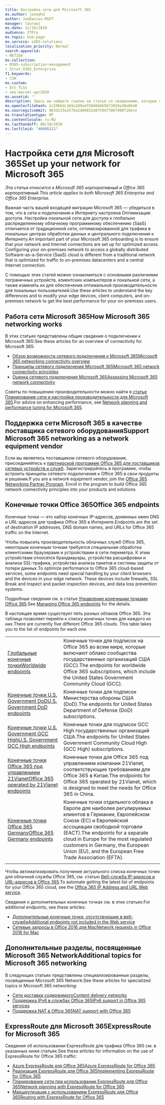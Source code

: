 ```yaml
---
title: Настройка сети для Microsoft 365
ms.author: josephd
author: JoeDavies-MSFT
manager: laurawi
ms.date: 11/19/2019
audience: ITPro
ms.topic: hub-page
ms.service: o365-solutions
localization_priority: Normal
search.appverid:
- MET150
ms.collection:
- M365-subscription-management
- Strat_O365_Enterprise
f1.keywords:
- CSH
ms.custom:
- Ent_TLGs
- seo-marvel-apr2020
ms.assetid: ''
description: Здесь вы найдете ссылки на статьи со сведениями, которые помогут вам настроить сеть для Microsoft 365, в том числе Обзор сетевого подключения и список конечных точек.
ms.openlocfilehash: 2c5966dc169a189a4f5040d4b5673859a38e6640
ms.sourcegitcommit: 8634215e257ba2d49832a8f5947700fd00f18ece
ms.translationtype: MT
ms.contentlocale: ru-RU
ms.lasthandoff: 08/10/2020
ms.locfileid: "46605211"
---
```

# <a name="set-up-your-network-for-microsoft-365"></a><span data-ttu-id="99dad-103">Настройка сети для Microsoft 365</span><span class="sxs-lookup"><span data-stu-id="99dad-103">Set up your network for Microsoft 365</span></span>

<span data-ttu-id="99dad-104">*Эта статья относится к Microsoft 365 корпоративный и Office 365 корпоративный.*</span><span class="sxs-lookup"><span data-stu-id="99dad-104">*This article applies to both Microsoft 365 Enterprise and Office 365 Enterprise.*</span></span>

<span data-ttu-id="99dad-p101">Важная часть вашей входящей миграции Microsoft 365 — убедиться в том, что в сети и подключения к Интернету настроена Оптимизация доступа. Настройка локальной сети для доступа к глобально распределенному облачному программному обеспечению (SaaS) отличается от традиционной сети, оптимизированной для трафика в локальных центрах обработки данных и центрального подключения к Интернету.</span><span class="sxs-lookup"><span data-stu-id="99dad-p101">An important part of your Microsoft 365 onboarding is to ensure that your network and Internet connections are set up for optimized access. Configuring your on-premises network to access a globally distributed Software-as-a-Service (SaaS) cloud is different from a traditional network that is optimized for traffic to on-premises datacenters and a central Internet connection.</span></span> 

<span data-ttu-id="99dad-107">С помощью этих статей можно ознакомиться с основными различиями пограничных устройств, клиентских компьютеров и локальной сети, а также изменять их для обеспечения оптимальной производительности для локальных пользователей.</span><span class="sxs-lookup"><span data-stu-id="99dad-107">Use these articles to understand the key differences and to modify your edge devices, client computers, and on-premises network to get the best performance for your on-premises users.</span></span>

## <a name="how-microsoft-365-networking-works"></a><span data-ttu-id="99dad-108">Работа сети Microsoft 365</span><span class="sxs-lookup"><span data-stu-id="99dad-108">How Microsoft 365 networking works</span></span>

<span data-ttu-id="99dad-109">В этих статьях представлены общие сведения о подключении к Microsoft 365:</span><span class="sxs-lookup"><span data-stu-id="99dad-109">See these articles for an overview of connectivity for Microsoft 365:</span></span>

- [<span data-ttu-id="99dad-110">Обзор возможности сетевого подключения к Microsoft 365</span><span class="sxs-lookup"><span data-stu-id="99dad-110">Microsoft 365 networking connectivity overview</span></span>](office-365-networking-overview.md)
- [<span data-ttu-id="99dad-111">Принципы сетевого подключения Microsoft 365</span><span class="sxs-lookup"><span data-stu-id="99dad-111">Microsoft 365 network connectivity principles</span></span>](office-365-network-connectivity-principles.md)
- [<span data-ttu-id="99dad-112">Оценка сетевого подключения Microsoft 365</span><span class="sxs-lookup"><span data-stu-id="99dad-112">Assessing Microsoft 365 network connectivity</span></span>](assessing-network-connectivity.md)

<span data-ttu-id="99dad-113">Советы по повышению производительности можно найти в [статье Планирование сети и настройка производительности для Microsoft 365](network-planning-and-performance.md).</span><span class="sxs-lookup"><span data-stu-id="99dad-113">For advice on enhancing performance, see [Network planning and performance tuning for Microsoft 365](network-planning-and-performance.md).</span></span>

## <a name="support-microsoft-365-networking-as-a-network-equipment-vendor"></a><span data-ttu-id="99dad-114">Поддержка сети Microsoft 365 в качестве поставщика сетевого оборудования</span><span class="sxs-lookup"><span data-stu-id="99dad-114">Support Microsoft 365 networking as a network equipment vendor</span></span>

<span data-ttu-id="99dad-p102">Если вы являетесь поставщиком сетевого оборудования, присоединяйтесь к [партнерской программе Office 365 для поставщиков сетевых устройств и служб](office-365-networking-partner-program.md). Зарегистрируйтесь в программе, чтобы встроить принципы сетевого подключения к Office 365 в свои продукты и решения.</span><span class="sxs-lookup"><span data-stu-id="99dad-p102">If you are a network equipment vendor, join the [Office 365 Networking Partner Program](office-365-networking-partner-program.md). Enroll in the program to build Office 365 network connectivity principles into your products and solutions.</span></span> 

## <a name="office-365-endpoints"></a><span data-ttu-id="99dad-117">Конечные точки Office 365</span><span class="sxs-lookup"><span data-stu-id="99dad-117">Office 365 endpoints</span></span>

<span data-ttu-id="99dad-118">Конечные точки — это набор конечных IP-адресов, доменных имен DNS и URL-адресов для трафика Office 365 в Интернете.</span><span class="sxs-lookup"><span data-stu-id="99dad-118">Endpoints are the set of destination IP addresses, DNS domain names, and URLs for Office 365 traffic on the Internet.</span></span> 

<span data-ttu-id="99dad-p103">Чтобы повысить производительность облачных служб Office 365, некоторым конечным точкам требуется специальная обработка клиентскими браузерами и устройствами в сети периметра. К этим устройствам относятся брандмауэры, устройства расшифровки и анализа SSL-трафика, устройства анализа пакетов и системы защиты от потери данных.</span><span class="sxs-lookup"><span data-stu-id="99dad-p103">To optimize performance to Office 365 cloud-based services, some endpoints need special handling by your client browsers and the devices in your edge network. These devices include firewalls, SSL Break and Inspect and packet inspection devices, and data loss prevention systems.</span></span>

<span data-ttu-id="99dad-121">Подробные сведения см. в статье [Управление конечными точками Office 365](managing-office-365-endpoints.md).</span><span class="sxs-lookup"><span data-stu-id="99dad-121">See [Managing Office 365 endpoints](managing-office-365-endpoints.md) for the details.</span></span>

<span data-ttu-id="99dad-p104">В настоящее время существует пять разных облаков Office 365. Эта таблица позволяет перейти к списку конечных точек для каждого из них.</span><span class="sxs-lookup"><span data-stu-id="99dad-p104">There are currently five different Office 365 clouds. This table takes you to the list of endpoints for each one.</span></span>

|||
|:-------|:-----|
| [<span data-ttu-id="99dad-124">Глобальные конечные точки</span><span class="sxs-lookup"><span data-stu-id="99dad-124">Worldwide endpoints</span></span>](urls-and-ip-address-ranges.md) | <span data-ttu-id="99dad-125">Конечные точки для подписок на Office 365 во всем мире, которые включают облако сообщества государственных организаций США (GCC).</span><span class="sxs-lookup"><span data-stu-id="99dad-125">The endpoints for worldwide Office 365 subscriptions, which include the United States Government Community Cloud (GCC).</span></span> |
| [<span data-ttu-id="99dad-126">Конечные точки U.S. Government DoD</span><span class="sxs-lookup"><span data-stu-id="99dad-126">U.S. Government DoD endpoints</span></span>](office-365-u-s-government-dod-endpoints.md) | <span data-ttu-id="99dad-127">Конечные точки для подписок Министерства обороны США (DoD).</span><span class="sxs-lookup"><span data-stu-id="99dad-127">The endpoints for United States Department of Defense (DoD) subscriptions.</span></span> |
| [<span data-ttu-id="99dad-128">Конечные точки U.S. Government GCC High</span><span class="sxs-lookup"><span data-stu-id="99dad-128">U.S. Government GCC High endpoints</span></span>](office-365-u-s-government-gcc-high-endpoints.md) | <span data-ttu-id="99dad-129">Конечные точки для подписок GCC High государственных организаций США.</span><span class="sxs-lookup"><span data-stu-id="99dad-129">The endpoints for United States Government Community Cloud High (GCC High) subscriptions.</span></span> |
| [<span data-ttu-id="99dad-130">Конечные точки Office 365 под управлением 21Vianet</span><span class="sxs-lookup"><span data-stu-id="99dad-130">Office 365 operated by 21Vianet endpoints</span></span>](urls-and-ip-address-ranges-21vianet.md) | <span data-ttu-id="99dad-131">Конечные точки для Office 365 под управлением компании 21Vianet, соответствующие требованиям для Office 365 в Китае.</span><span class="sxs-lookup"><span data-stu-id="99dad-131">The endpoints for Office 365 operated by 21Vianet, which is designed to meet the needs for Office 365 in China.</span></span> |
| [<span data-ttu-id="99dad-132">Конечные точки Office 365 Germany</span><span class="sxs-lookup"><span data-stu-id="99dad-132">Office 365 Germany endpoints</span></span>](office-365-germany-endpoints.md) | <span data-ttu-id="99dad-133">Конечные точки отдельного облака в Европе для наиболее регулируемых клиентов в Германии, Европейском Союзе (ЕС) и Европейской ассоциации свободной торговли (ЕАСТ).</span><span class="sxs-lookup"><span data-stu-id="99dad-133">The endpoints for a separate cloud in Europe for the most regulated customers in Germany, the European Union (EU), and the European Free Trade Association (EFTA).</span></span> |
|||

<span data-ttu-id="99dad-134">Чтобы автоматизировать получение актуального списка конечных точек для облачной службы Office 365, см. статью [Веб-служба IP-адресов и URL-адресов в Office 365](office-365-ip-web-service.md).</span><span class="sxs-lookup"><span data-stu-id="99dad-134">To automate getting the latest list of endpoints for your Office 365 cloud, see the [Office 365 IP Address and URL Web service](office-365-ip-web-service.md).</span></span>

<span data-ttu-id="99dad-135">Сведения о дополнительных конечных точках см. в этих статьях:</span><span class="sxs-lookup"><span data-stu-id="99dad-135">For additional endpoints, see these articles:</span></span>

- [<span data-ttu-id="99dad-136">Дополнительные конечные точки, отсутствующие в веб-службе</span><span class="sxs-lookup"><span data-stu-id="99dad-136">Additional endpoints not included in the Web service</span></span>](additional-office365-ip-addresses-and-urls.md)
- [<span data-ttu-id="99dad-137">Сетевые запросы в Office 2016 для Mac</span><span class="sxs-lookup"><span data-stu-id="99dad-137">Network requests in Office 2016 for Mac</span></span>](network-requests-in-office-2016-for-mac.md)


## <a name="additional-topics-for-microsoft-365-networking"></a><span data-ttu-id="99dad-138">Дополнительные разделы, посвященные Microsoft 365 Network</span><span class="sxs-lookup"><span data-stu-id="99dad-138">Additional topics for Microsoft 365 networking</span></span>

<span data-ttu-id="99dad-139">В следующих статьях представлены специализированные разделы, посвященные Microsoft 365 Network:</span><span class="sxs-lookup"><span data-stu-id="99dad-139">See these articles for specialized topics in Microsoft 365 networking:</span></span>

- [<span data-ttu-id="99dad-140">Сети доставки содержимого</span><span class="sxs-lookup"><span data-stu-id="99dad-140">Content delivery networks</span></span>](content-delivery-networks.md)
- [<span data-ttu-id="99dad-141">Поддержка IPv6 в службах Office 365</span><span class="sxs-lookup"><span data-stu-id="99dad-141">IPv6 support in Office 365 services</span></span>](ipv6-support.md)
- [<span data-ttu-id="99dad-142">Поддержка NAT в Office 365</span><span class="sxs-lookup"><span data-stu-id="99dad-142">NAT support with Office 365</span></span>](nat-support-with-office-365.md)

## <a name="expressroute-for-microsoft-365"></a><span data-ttu-id="99dad-143">ExpressRoute для Microsoft 365</span><span class="sxs-lookup"><span data-stu-id="99dad-143">ExpressRoute for Microsoft 365</span></span>

<span data-ttu-id="99dad-144">Сведения об использовании ExpressRoute для трафика Office 365 см. в указанных ниже статьях.</span><span class="sxs-lookup"><span data-stu-id="99dad-144">See these articles for information on the use of ExpressRoute for Office 365 traffic:</span></span>

- [<span data-ttu-id="99dad-145">Azure ExpressRoute для Office 365</span><span class="sxs-lookup"><span data-stu-id="99dad-145">Azure ExpressRoute for Office 365</span></span>](azure-expressroute.md)
- [<span data-ttu-id="99dad-146">Реализация ExpressRoute для Office 365</span><span class="sxs-lookup"><span data-stu-id="99dad-146">Implementing ExpressRoute for Office 365</span></span>](implementing-expressroute.md)
- [<span data-ttu-id="99dad-147">Планирование сети при использовании ExpressRoute для Office 365</span><span class="sxs-lookup"><span data-stu-id="99dad-147">Network planning with ExpressRoute for Office 365</span></span>](network-planning-with-expressroute.md)
- [<span data-ttu-id="99dad-148">Маршрутизация с использованием ExpressRoute для Office 365</span><span class="sxs-lookup"><span data-stu-id="99dad-148">Routing with ExpressRoute for Office 365</span></span>](routing-with-expressroute.md)
